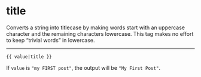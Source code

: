 # title

Converts a string into titlecase by making words start with an uppercase character and the remaining characters lowercase. This tag makes no effort to keep “trivial words” in lowercase.

---

```htmldjango
{{ value|title }}
```

If `value` is `"my FIRST post"`, the output will be `"My First Post"`.
